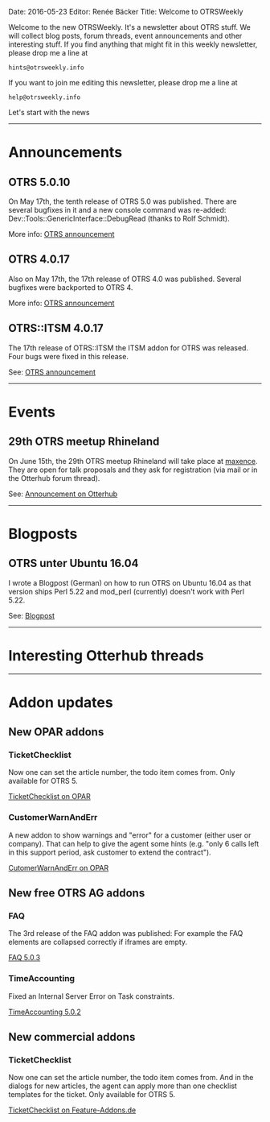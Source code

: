 Date: 2016-05-23
Editor: Renée Bäcker
Title: Welcome to OTRSWeekly


Welcome to the new OTRSWeekly. It's a newsletter about OTRS stuff. We will collect blog posts,
forum threads, event announcements and other interesting stuff. If you find anything that
might fit in this weekly newsletter, please drop me a line at 

`hints@otrsweekly.info`

If you want to join me editing this newsletter, please drop me a line at

`help@otrsweekly.info`

Let's start with the news

<hr>

# Announcements

## OTRS 5.0.10

On May 17th, the tenth release of OTRS 5.0 was published. There are several bugfixes in it and a new console command was re-added:  Dev::Tools::GenericInterface::DebugRead (thanks to Rolf Schmidt).

More info: [OTRS announcement](https://www.otrs.com/release-notes-otrs-5-patch-level-10/)

## OTRS 4.0.17

Also on May 17th, the 17th release of OTRS 4.0 was published. Several bugfixes were backported to OTRS 4.

More info: [OTRS announcement](https://www.otrs.com/release-notes-otrs-4-patch-level-17/)

## OTRS::ITSM 4.0.17

The 17th release of OTRS::ITSM the ITSM addon for OTRS was released. Four bugs were fixed in this release.

See: [OTRS announcement](https://www.otrs.com/release-notes-otrsitsm-module-4-patch-level-17/)

<hr>

# Events

## 29th OTRS meetup Rhineland

On June 15th, the 29th OTRS meetup Rhineland will take place at [maxence](http://maxence.de/). They are open for talk proposals and they ask
for registration (via mail or in the Otterhub forum thread).

See: [Announcement on Otterhub](http://forums.otterhub.org/viewtopic.php?f=34&t=32211)

<hr>

# Blogposts

## OTRS unter Ubuntu 16.04

I wrote a Blogpost (German) on how to run OTRS on Ubuntu 16.04 as that version ships Perl 5.22 and mod_perl (currently) doesn't work with Perl 5.22.

See: [Blogpost](http://blog.feature-addons.de/2016-05-15-otrs-apache-mod-perl-perl-5-22)

<hr>

# Interesting Otterhub threads

<hr>

# Addon updates

## New OPAR addons

### TicketChecklist

Now one can set the article number, the todo item comes from. Only available for OTRS 5.

[TicketChecklist on OPAR](http://opar.perl-services.de/dist/TicketChecklist)

### CustomerWarnAndErr

A new addon to show warnings and "error" for a customer (either user or company). That can
help to give the agent some hints (e.g. "only 6 calls left in this support period, ask customer to extend the contract").

[CutomerWarnAndErr on OPAR](http://opar.perl-services.de/dist/CustomerWarnAndErr)

## New free OTRS AG addons

### FAQ

The 3rd release of the FAQ addon was published: For example the FAQ elements are collapsed correctly if iframes are empty.

[FAQ 5.0.3](https://www.otrs.com/release-notes-otrs-faq-5-patch-level-3/?lang=de)

### TimeAccounting

Fixed an Internal Server Error on Task constraints.

[TimeAccounting 5.0.2](https://www.otrs.com/release-notes-otrs-timeaccounting-5-patch-level-2/?lang=de)

## New commercial addons

### TicketChecklist

Now one can set the article number, the todo item comes from. And in the dialogs for new
articles, the agent can apply more than one checklist templates for the ticket.
Only available for OTRS 5.

[TicketChecklist on Feature-Addons.de](http://feature-addons.de/otrs/Ticket/TicketChecklist)

